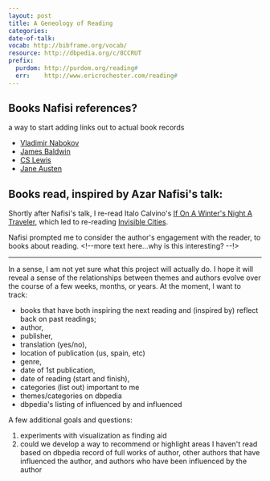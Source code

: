 ```yaml
---
layout: post
title: A Geneology of Reading
categories:
date-of-talk:
vocab: http://bibframe.org/vocab/
resource: http://dbpedia.org/c/8CCRUT
prefix:
  purdom: http://purdom.org/reading#
  err:    http://www.ericrochester.com/reading#
---
```


## Books Nafisi references?

a way to start adding links out to actual book records

* <a href="http://dbpedia.org/resource/Vladimir_Nabokov" typeof="Person" property="referenced">Vladimir Nabokov</a>
* <a href="http://dbpedia.org/resource/James_Baldwin" typeof="Person" property="referenced">James Baldwin</a>
* <a href="http://dbpedia.org/resource/C._S._Lewis" typeof="Person" property="referenced">CS Lewis</a>
* <a href="http://dbpedia.org/resource/Jane_Austen" typeof="Person" property="referenced">Jane Austen</a>

## Books read, inspired by Azar Nafisi's talk:

Shortly after Nafisi's talk, I re-read <span
resource="http://dbpedia.org/resource/Italo_Calvino"
typeof="Person" property="purdom:lead_to">Italo Calvino's</span> <a
href="http://www.worldcat.org/oclc/7197128" typeof="Text"
property="creator">If On A Winter's Night A Traveler</a>, which led to
re-reading <a href="http://uva.worldcat.org/oclc/3380425"
typeof="Text" property="creator">Invisible Cities</a>.

Nafisi prompted me to consider the author's engagement with the
reader, to books about reading. <!--more text here...why is this
interesting? --!>

---

In a sense, I am not yet sure what this project will actually do. I
hope it will reveal a sense of the relationships between themes and
authors evolve over the course of a few weeks, months, or years. At
the moment, I want to track:

* books that have both inspiring the next reading and (inspired by)
reflect back on past readings;
* author,
* publisher,
* translation (yes/no),
* location of publication (us, spain, etc)
* genre,
* date of 1st publication,
* date of reading (start and finish),
* categories (list out) important to me
* themes/categories on dbpedia
* dbpedia's listing of influenced by and influenced

A few additional goals and questions:

1. experiments with visualization as finding aid
2. could we develop a way to recommend or highlight areas I haven't
   read based on dbpedia record of full works of author, other authors
   that have influenced the author, and authors who have been
   influenced by the author
